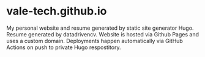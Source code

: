 # vale-tech.github.io

My personal website and resume generated by static site generator Hugo. Resume generated by datadrivencv. Website is hosted via Github Pages and uses a custom domain. Deployments happen automatically via GitHub Actions on push to private Hugo respostitory.
